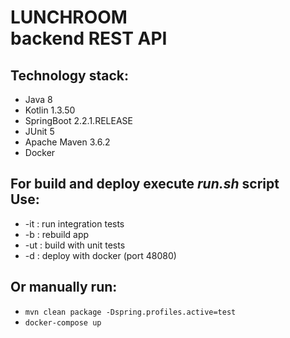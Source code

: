 # LUNCHROOM<br/>backend REST API
## Technology stack:
- Java 8
- Kotlin 1.3.50
- SpringBoot 2.2.1.RELEASE
- JUnit 5
- Apache Maven 3.6.2
- Docker
## For build and deploy execute _run.sh_ script<br/>Use:
- -it : run integration tests
- -b : rebuild app
- -ut : build with unit tests
- -d : deploy with docker (port 48080)
## Or manually run:
- `mvn clean package -Dspring.profiles.active=test`
- `docker-compose up`